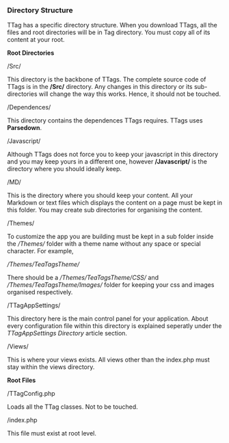 <h3 class="display-4 mb-5">Directory Structure</h3>

TTag has a specific directory structure. When you download TTags, all the files and root directories will be in Tag directory. You must copy all of its content at your root.

**Root Directories**

<p class = "ttag-dir">/Src/</p>

This directory is the backbone of TTags. The complete source code of TTags is in the **/Src/** directory. Any changes in this directory or its sub-directories will change the way this works. Hence, it should not be touched.
 
<p class = "ttag-dir">/Dependences/</p>

This directory contains the dependences TTags requires. TTags uses **Parsedown**.

<p class = "ttag-dir">/Javascript/</p>

Although TTags does not force you to keep your javascript in this directory and you may keep yours in a different one, however **/Javascript/** is the directory where you should ideally keep.

<p class = "ttag-dir">/MD/</p>

This is the directory where you should keep your content. All your Markdown or text files which displays the content on a page must be kept in this folder. You may create sub directories for organising the content.

<p class = "ttag-dir">/Themes/</p>

To customize the app you are building must be kept in a sub folder inside the */Themes/* folder with a theme name without any space or special character. For example, 

*/Themes/<span  class = "ttag-dir-hilight">TeaTagsTheme</span>/*

There should be a */Themes/TeaTagsTheme/<span  class = "ttag-dir-hilight">CSS</span>/* and */Themes/TeaTagsTheme/<span  class = "ttag-dir-hilight">Images</span>/* folder for keeping your css and images organised respectively.

<p class = "ttag-dir">/TTagAppSettings/</p>

This directory here is the main control panel for your application. About every configuration file within this directory is explained seperatly under the *TTagAppSettings Directory* article section.

<p class = "ttag-dir">/Views/</p>

This is where your views exists. All views other than the index.php must stay within the views directory.

**Root Files**

<p class = "ttag-file">/TTagConfig.php</p>

Loads all the TTag classes. Not to be touched.

<p class = "ttag-file">/index.php</p>

This file must exist at root level.